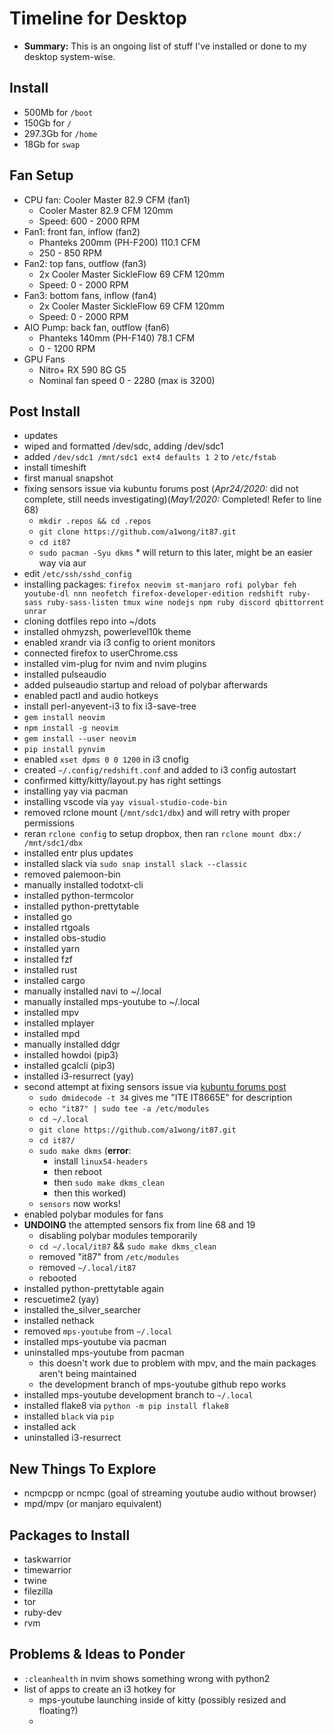 # Timeline for Desktop

- **Summary:** This is an ongoing list of stuff I've installed or done to my desktop system-wise.

## Install

- 500Mb for `/boot`
- 150Gb for `/`
- 297.3Gb for `/home`
- 18Gb for `swap`

## Fan Setup

- CPU fan: Cooler Master 82.9 CFM (fan1)
  - Cooler Master 82.9 CFM 120mm
  - Speed: 600 - 2000 RPM
- Fan1: front fan, inflow (fan2)
  - Phanteks 200mm (PH-F200) 110.1 CFM
  - 250 - 850 RPM
- Fan2: top fans, outflow (fan3)
  - 2x Cooler Master SickleFlow 69 CFM 120mm
  - Speed: 0 - 2000 RPM
- Fan3: bottom fans, inflow (fan4)
  - 2x Cooler Master SickleFlow 69 CFM 120mm
  - Speed: 0 - 2000 RPM
- AIO Pump: back fan, outflow (fan6)
  - Phanteks 140mm (PH-F140) 78.1 CFM
  - 0 - 1200 RPM
- GPU Fans
  - Nitro+ RX 590 8G G5
  - Nominal fan speed 0 - 2280 (max is 3200)

## Post Install

- updates
- wiped and formatted /dev/sdc, adding /dev/sdc1
- added `/dev/sdc1 /mnt/sdc1 ext4 defaults 1 2` to `/etc/fstab`
- install timeshift
- first manual snapshot
- fixing sensors issue via kubuntu forums post (_Apr24/2020:_ did not complete, still needs investigating)(_May1/2020:_ Completed! Refer to line 68)
  - `mkdir .repos && cd .repos`
  - `git clone https://github.com/a1wong/it87.git`
  - `cd it87`
  - `sudo pacman -Syu dkms` \* will return to this later, might be an easier way via aur
- edit `/etc/ssh/sshd_config`
- installing packages: `firefox neovim st-manjaro rofi polybar feh youtube-dl nnn neofetch firefox-developer-edition redshift ruby-sass ruby-sass-listen tmux wine nodejs npm ruby discord qbittorrent unrar`
- cloning dotfiles repo into ~/dots
- installed ohmyzsh, powerlevel10k theme
- enabled xrandr via i3 config to orient monitors
- connected firefox to userChrome.css
- installed vim-plug for nvim and nvim plugins
- installed pulseaudio
- added pulseaudio startup and reload of polybar afterwards
- enabled pactl and audio hotkeys
- install perl-anyevent-i3 to fix i3-save-tree
- `gem install neovim`
- `npm install -g neovim`
- `gem install --user neovim`
- `pip install pynvim`
- enabled `xset dpms 0 0 1200` in i3 cnofig
- created `~/.config/redshift.conf` and added to i3 config autostart
- confirmed kitty/kitty/layout.py has right settings
- installing yay via pacman
- installing vscode via `yay visual-studio-code-bin`
- removed rclone mount (`/mnt/sdc1/dbx`) and will retry with proper permissions
- reran `rclone config` to setup dropbox, then ran `rclone mount dbx:/ /mnt/sdc1/dbx`
- installed entr plus updates
- installed slack via `sudo snap install slack --classic`
- removed palemoon-bin
- manually installed todotxt-cli
- installed python-termcolor
- installed python-prettytable
- installed go
- installed rtgoals
- installed obs-studio
- installed yarn
- installed fzf
- installed rust
- installed cargo
- manually installed navi to ~/.local
- manually installed mps-youtube to ~/.local
- installed mpv
- installed mplayer
- installed mpd
- manually installed ddgr
- installed howdoi (pip3)
- installed gcalcli (pip3)
- installed i3-resurrect (yay)
- second attempt at fixing sensors issue via [kubuntu forums post](https://www.kubuntuforums.net/showthread.php/74401-Driver-for-Asus-B450-motherboard-to-enable-LM-Sensors-other-boards)
  - `sudo dmidecode -t 34` gives me "ITE IT8665E" for description
  - `echo "it87" | sudo tee -a /etc/modules`
  - `cd ~/.local`
  - `git clone https://github.com/a1wong/it87.git`
  - `cd it87/`
  - `sudo make dkms` (**error**:
    - install `linux54-headers`
    - then reboot
    - then `sudo make dkms_clean`
    - then this worked)
  - `sensors` now works!
- enabled polybar modules for fans
- **UNDOING** the attempted sensors fix from line 68 and 19
  - disabling polybar modules temporarily
  - `cd ~/.local/it87` && `sudo make dkms_clean`
  - removed "it87" from `/etc/modules`
  - removed `~/.local/it87`
  - rebooted
- installed python-prettytable again
- rescuetime2 (yay)
- installed the_silver_searcher
- installed nethack
- removed `mps-youtube` from `~/.local`
- installed mps-youtube via pacman
- uninstalled mps-youtube from pacman
  - this doesn't work due to problem with mpv, and the main packages aren't being maintained
  - the development branch of mps-youtube github repo works
- installed mps-youtube development branch to `~/.local`
- installed flake8 via `python -m pip install flake8`
- installed `black` via `pip`
- installed ack
- uninstalled i3-resurrect

## New Things To Explore

- ncmpcpp or ncmpc (goal of streaming youtube audio without browser)
- mpd/mpv (or manjaro equivalent)

## Packages to Install

- taskwarrior
- timewarrior
- twine
- filezilla
- tor
- ruby-dev
- rvm

## Problems & Ideas to Ponder

- `:cleanhealth` in nvim shows something wrong with python2
- list of apps to create an i3 hotkey for
  - mps-youtube launching inside of kitty (possibly resized and floating?)
  -
